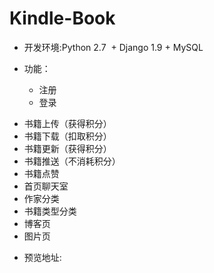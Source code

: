# Kindle-Book
- 开发环境:Python 2.7  +  Django 1.9 +  MySQL

- 功能：
  * 注册
  * 登录
 * 书籍上传（获得积分）
 * 书籍下载（扣取积分）
 * 书籍更新（获得积分）
 * 书籍推送（不消耗积分）
 * 书籍点赞
 * 首页聊天室
 * 作家分类
 * 书籍类型分类
 * 博客页
 * 图片页
 
- 预览地址:
 
